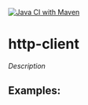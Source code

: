 [![Java CI with Maven](https://github.com/dnductien/http-client/actions/workflows/maven.yml/badge.svg)](https://github.com/dnductien/http-client/actions/workflows/maven.yml)

# http-client

*Description*

## Examples:

